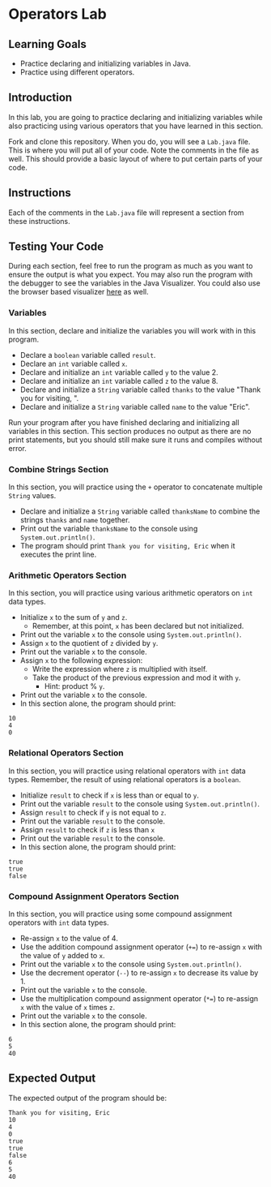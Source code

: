 # Operators Lab

## Learning Goals

- Practice declaring and initializing variables in Java.
- Practice using different operators.

## Introduction

In this lab, you are going to practice declaring and initializing variables
while also practicing using various operators that you have learned in this
section.

Fork and clone this repository. When you do, you will see a `Lab.java` file.
This is where you will put all of your code. Note the comments in the file as
well. This should provide a basic layout of where to put certain parts of your
code.

## Instructions

Each of the comments in the `Lab.java` file will represent a section from these
instructions.

## Testing Your Code

During each section, feel free to run the program as much as you want to ensure
the output is what you expect. You may also run the program with the debugger to
see the variables in the Java Visualizer. You could also use the browser based
visualizer
[here](https://pythontutor.com/java.html#code=public%20class%20Lab%20%7B%0A%20%20%20%20public%20static%20void%20main%28String%5B%5D%20args%29%20%7B%0A%20%20%20%20%20%20%20%20//%20Variables%0A%0A%20%20%20%20%20%20%20%20//%20Combine%20Strings%20Section%0A%0A%20%20%20%20%20%20%20%20//%20Arithmetic%20Operators%20Section%0A%0A%20%20%20%20%20%20%20%20//%20Relational%20Operators%20Section%0A%0A%20%20%20%20%20%20%20%20//%20Compound%20Assignment%20Operators%20Section%0A%0A%20%20%20%20%7D%0A%7D&cumulative=false&heapPrimitives=nevernest&mode=edit&origin=opt-frontend.js&py=java&rawInputLstJSON=%5B%5D&textReferences=false)
as well.

### Variables

In this section, declare and initialize the variables you will work with in this
program.

- Declare a `boolean` variable called `result`.
- Declare an `int` variable called `x`.
- Declare and initialize an `int` variable called `y` to the value 2.
- Declare and initialize an `int` variable called `z` to the value 8.
- Declare and initialize a `String` variable called `thanks` to the value
  "Thank you for visiting, ".
- Declare and initialize a `String` variable called `name` to the value "Eric".

Run your program after you have finished declaring and initializing all
variables in this section. This section produces no output as there are no print
statements, but you should still make sure it runs and compiles without error.

### Combine Strings Section

In this section, you will practice using the `+` operator to concatenate
multiple `String` values.

- Declare and initialize a `String` variable called `thanksName` to combine the
  strings `thanks` and `name` together.
- Print out the variable `thanksName` to the console using
  `System.out.println()`.
- The program should print `Thank you for visiting, Eric` when it executes the
  print line.

### Arithmetic Operators Section

In this section, you will practice using various arithmetic operators on `int`
data types.

- Initialize `x` to the sum of `y` and `z`.
  - Remember, at this point, `x` has been declared but not initialized.
- Print out the variable `x` to the console using `System.out.println()`.
- Assign `x` to the quotient of `z` divided by `y`.
- Print out the variable `x` to the console.
- Assign `x` to the following expression:
  - Write the expression where `z` is multiplied with itself.
  - Take the product of the previous expression and mod it with `y`.
    - Hint: product % `y`.
- Print out the variable `x` to the console.
- In this section alone, the program should print:

```text
10
4
0
```

### Relational Operators Section

In this section, you will practice using relational operators with `int` data
types. Remember, the result of using relational operators is a `boolean`.

- Initialize `result` to check if `x` is less than or equal to `y`.
- Print out the variable `result` to the console using `System.out.println()`.
- Assign `result` to check if `y` is not equal to `z`.
- Print out the variable `result` to the console.
- Assign `result` to check if `z` is less than `x`
- Print out the variable `result` to the console.
- In this section alone, the program should print:

```text
true
true
false
```

### Compound Assignment Operators Section

In this section, you will practice using some compound assignment operators with
`int` data types.

- Re-assign `x` to the value of 4.
- Use the addition compound assignment operator (`+=`) to re-assign `x` with the
  value of `y` added to `x`.
- Print out the variable `x` to the console using `System.out.println()`.
- Use the decrement operator (`--`) to re-assign `x` to decrease its value
  by 1.
- Print out the variable `x` to the console.
- Use the multiplication compound assignment operator (`*=`) to re-assign `x`
  with the value of `x` times `z`.
- Print out the variable `x` to the console.
- In this section alone, the program should print:

```text
6
5
40
```

## Expected Output

The expected output of the program should be:

```text
Thank you for visiting, Eric
10
4
0
true
true
false
6
5
40
```

